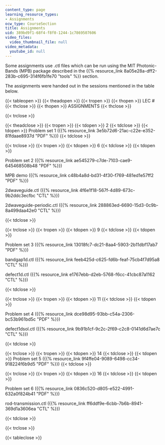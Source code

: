```yaml
---
content_type: page
learning_resource_types:
- Assignments
ocw_type: CourseSection
title: Assignments
uid: 389bd9f1-68f4-f8f0-1244-1c7869507606
video_files:
  video_thumbnail_file: null
video_metadata:
  youtube_id: null
---
```


Some assignments use .ctl files which can be run using the MIT Photonic-Bands (MPB) package described in the {{% resource_link 8a05e28a-dff2-283b-c695-314f6fb1fe70 "tools" %}} section.

The assignments were handed out in the sessions mentioned in the table below.

{{< tableopen >}}
{{< theadopen >}}
{{< tropen >}}
{{< thopen >}}
LEC #
{{< thclose >}}
{{< thopen >}}
ASSIGNMENTS
{{< thclose >}}

{{< trclose >}}

{{< theadclose >}}
{{< tropen >}}
{{< tdopen >}}
2
{{< tdclose >}}
{{< tdopen >}}
Problem set 1 ({{% resource_link 3e5b72d6-21ac-c22e-e352-81fdaae8937d "PDF" %}})
{{< tdclose >}}

{{< trclose >}}
{{< tropen >}}
{{< tdopen >}}
6
{{< tdclose >}}
{{< tdopen >}}


Problem set 2 ({{% resource_link ae545279-c7de-7103-cae9-645468508b48 "PDF" %}})

MPB demo ({{% resource_link c48b4a8d-bd31-4f30-f769-481ed1e57ff2 "PDF" %}})

2dwaveguide.ctl ({{% resource_link 4f6e1f18-567f-4d89-673c-9b2ddc3ecfbc "CTL" %}})

2dwaveguide-periodic.ctl ({{% resource_link 288863ed-6690-15d3-0c9b-8a499daa42e0 "CTL" %}})


{{< tdclose >}}

{{< trclose >}}
{{< tropen >}}
{{< tdopen >}}
9
{{< tdclose >}}
{{< tdopen >}}


Problem set 3 ({{% resource_link 13018fc7-dc21-8aa4-5903-2b11dbf17ab7 "PDF" %}})

bandgap1d.ctl ({{% resource_link feeb425d-c625-fd6b-feaf-75cb4f7d95a8 "CTL" %}})

defect1d.ctl ({{% resource_link e1767ebb-d2eb-5768-f6cc-41cbc87a1162 "CTL" %}})


{{< tdclose >}}

{{< trclose >}}
{{< tropen >}}
{{< tdopen >}}
11
{{< tdclose >}}
{{< tdopen >}}


Problem set 4 ({{% resource_link dce98d95-93bb-c54a-2306-bc53b961bd5c "PDF" %}})

defect1dsol.ctl ({{% resource_link 9b91b1cf-9c2c-2f69-c2c8-0141d6d7ae7c "CTL" %}})


{{< tdclose >}}

{{< trclose >}}
{{< tropen >}}
{{< tdopen >}}
14
{{< tdclose >}}
{{< tdopen >}}
Problem set 5 ({{% resource_link 9f4ffe04-9089-6498-cc34-918224f6b9d5 "PDF" %}})
{{< tdclose >}}

{{< trclose >}}
{{< tropen >}}
{{< tdopen >}}
16
{{< tdclose >}}
{{< tdopen >}}


Problem set 6 ({{% resource_link 0836c520-d805-e522-4991-632a0f824b41 "PDF" %}})

rod-transmission.ctl ({{% resource_link ff6ddf9e-6cbb-7b6b-8941-369d1a3606ea "CTL" %}})


{{< tdclose >}}

{{< trclose >}}

{{< tableclose >}}